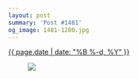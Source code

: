 ```yaml
---
layout: post
summary: 'Post #1481'
og_image: 1481-1280.jpg
---
```


<div class="post">
 <time>
  <a href="/1481">
   {{ page.date | date: "%B %-d, %Y" }}
  </a>
 </time>
 <a href="/1481">
  <figure data-taken="9/6/2021">
   <img sizes="(min-width: 700px) 50vw, calc(100vw - 2rem)" src="{{ site.assets_url }}/1481-640.jpg" srcset="{{ site.assets_url }}/1481-320.jpg 320w, {{ site.assets_url }}/1481-640.jpg 640w, {{ site.assets_url }}/1481-960.jpg 960w, {{ site.assets_url }}/1481-1280.jpg 1280w"/>
  </figure>
 </a>
</div>
